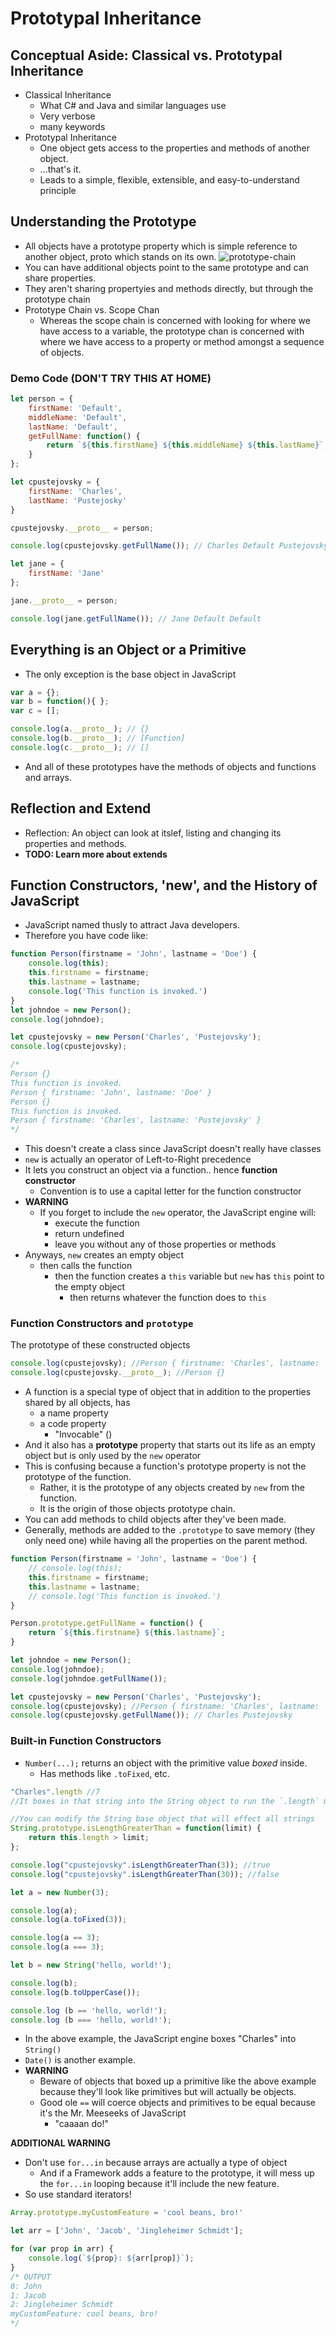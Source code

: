# Prototypal Inheritance

## Conceptual Aside: Classical vs. Prototypal Inheritance

* Classical Inheritance
  * What C# and Java and similar languages use
  * Very verbose
  * many keywords
* Prototypal Inheritance
  * One object gets access to the properties and methods of another object.
  * ...that's it.
  * Leads to a simple, flexible, extensible, and easy-to-understand principle

## Understanding the Prototype

* All objects have a prototype property which is simple reference to another object, proto which stands on its own.
![prototype-chain](images/prototype-chain.png)
* You can have additional objects point to the same prototype and can share properties.
* They aren't sharing propertyies and methods directly, but through the prototype chain
* Prototype Chain vs. Scope Chan
  * Whereas the scope chain is concerned with looking for where we have access to a variable, the prototype chan is concerned with where we have access to a property or method amongst a sequence of objects.

### Demo Code (DON'T TRY THIS AT HOME)

```javascript
let person = {
    firstName: 'Default',
    middleName: 'Default',
    lastName: 'Default',
    getFullName: function() {
        return `${this.firstName} ${this.middleName} ${this.lastName}`;
    }
};

let cpustejovsky = {
    firstName: 'Charles',
    lastName: 'Pustejosky'
}

cpustejovsky.__proto__ = person;

console.log(cpustejovsky.getFullName()); // Charles Default Pustejovsky

let jane = {
    firstName: 'Jane'
};

jane.__proto__ = person;

console.log(jane.getFullName()); // Jane Default Default
```

## Everything is an Object or a Primitive

* The only exception is the base object in JavaScript
```javascript
var a = {};
var b = function(){ };
var c = [];

console.log(a.__proto__); // {}
console.log(b.__proto__); // [Function]
console.log(c.__proto__); // []
```
* And all of these prototypes have the methods of objects and functions and arrays.

## Reflection and Extend

* Reflection: An object can look at itslef, listing and changing its properties and methods.
* **TODO: Learn more about extends**

## Function Constructors, 'new', and the History of JavaScript

* JavaScript named thusly to attract Java developers.
* Therefore you have code like:
```javascript
function Person(firstname = 'John', lastname = 'Doe') {
    console.log(this);
    this.firstname = firstname;
    this.lastname = lastname;
    console.log('This function is invoked.')
}
let johndoe = new Person();
console.log(johndoe);

let cpustejovsky = new Person('Charles', 'Pustejovsky');
console.log(cpustejovsky);

/*
Person {}
This function is invoked.
Person { firstname: 'John', lastname: 'Doe' }
Person {}
This function is invoked.
Person { firstname: 'Charles', lastname: 'Pustejovsky' }
*/
```
* This doesn't create a class since JavaScript doesn't really have classes
* `new` is actually an operator of Left-to-Right precedence
* It lets you construct an object via a function.. hence **function constructor**
  * Convention is to use a capital letter for the function constructor
* **WARNING**
  * If you forget to include the `new` operator, the JavaScript engine will:
    * execute the function
    * return undefined
    * leave you without any of those properties or methods
* Anyways, `new` creates an empty object
  * then calls the function 
    * then the function creates a `this` variable but `new` has `this` point to the empty object
      * then returns whatever the function does to `this`

### Function Constructors and `prototype`

The prototype of these constructed objects
```javascript
console.log(cpustejovsky); //Person { firstname: 'Charles', lastname: 'Pustejovsky' }
console.log(cpustejovsky.__proto__); //Person {}
```

* A function is a special type of object that in addition to the properties shared by all objects, has
  * a name property
  * a code property
    * "Invocable" ()
* And it also has a **prototype** property that starts out its life as an empty object but is only used by the `new` operator
* This is confusing because a function's prototype property is not the prototype of the function.
  * Rather, it is the prototype of any objects created by `new` from the function.
  * It is the origin of those objects prototype chain.
* You can add methods to child objects after they've been made.
* Generally, methods are added to the `.prototype` to save memory (they only need one) while having all the properties on the parent method.
```javascript
function Person(firstname = 'John', lastname = 'Doe') {
    // console.log(this);
    this.firstname = firstname;
    this.lastname = lastname;
    // console.log('This function is invoked.')
}

Person.prototype.getFullName = function() {
    return `${this.firstname} ${this.lastname}`;
}

let johndoe = new Person();
console.log(johndoe);
console.log(johndoe.getFullName());

let cpustejovsky = new Person('Charles', 'Pustejovsky');
console.log(cpustejovsky); //Person { firstname: 'Charles', lastname: 'Pustejovsky' }
console.log(cpustejovsky.getFullName()); // Charles Pustejovsky
```

### Built-in Function Constructors

* `Number(...);` returns an object with the primitive value *boxed* inside.
  * Has methods like `.toFixed`, etc. 
```javascript
"Charles".length //7
//It boxes in that string into the String object to run the `.length` method

//You can modify the String base object that will effect all strings
String.prototype.isLengthGreaterThan = function(limit) {
    return this.length > limit;
};

console.log("cpustejovsky".isLengthGreaterThan(3)); //true
console.log("cpustejovsky".isLengthGreaterThan(30)); //false

let a = new Number(3);

console.log(a);
console.log(a.toFixed(3));

console.log(a == 3);
console.log(a === 3);

let b = new String('hello, world!');

console.log(b);
console.log(b.toUpperCase());

console.log (b == 'hello, world!');
console.log (b === 'hello, world!');
```
* In the above example, the JavaScript engine boxes "Charles" into `String()`
* `Date()` is another example.
* **WARNING**
  * Beware of objects that boxed up a primitive like the above example because they'll look like primitives but will actually be objects.
  * Good ole `==` will coerce objects and primitives to be equal because it's the Mr. Meeseeks of JavaScript
    * "caaaan do!"

**ADDITIONAL WARNING**
* Don't use `for...in` because arrays are actually a type of object
  * And if a Framework adds a feature to the prototype, it will mess up the `for...in` looping because it'll include the new feature.
* So use standard iterators!
```javascript
Array.prototype.myCustomFeature = 'cool beans, bro!'

let arr = ['John', 'Jacob', 'Jingleheimer Schmidt'];

for (var prop in arr) {
    console.log(`${prop}: ${arr[prop]}`);
}
/* OUTPUT
0: John
1: Jacob
2: Jingleheimer Schmidt
myCustomFeature: cool beans, bro!
*/
```